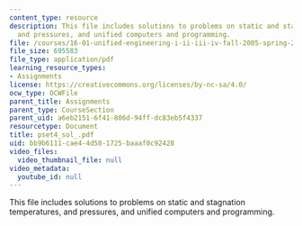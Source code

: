 ```yaml
---
content_type: resource
description: This file includes solutions to problems on static and stagnation temperatures,
  and pressures, and unified computers and programming.
file: /courses/16-01-unified-engineering-i-ii-iii-iv-fall-2005-spring-2006/bb9b6111cae44d581725baaaf0c92428_pset4_sol_.pdf
file_size: 695583
file_type: application/pdf
learning_resource_types:
- Assignments
license: https://creativecommons.org/licenses/by-nc-sa/4.0/
ocw_type: OCWFile
parent_title: Assignments
parent_type: CourseSection
parent_uid: a6eb2151-6f41-806d-94ff-dc83eb5f4337
resourcetype: Document
title: pset4_sol_.pdf
uid: bb9b6111-cae4-4d58-1725-baaaf0c92428
video_files:
  video_thumbnail_file: null
video_metadata:
  youtube_id: null
---
```

This file includes solutions to problems on static and stagnation temperatures, and pressures, and unified computers and programming.